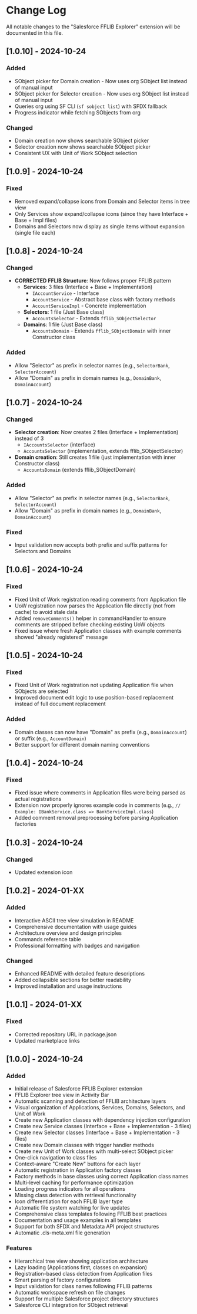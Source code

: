 # Change Log

All notable changes to the "Salesforce FFLIB Explorer" extension will be documented in this file.

## [1.0.10] - 2024-10-24
### Added
- SObject picker for Domain creation - Now uses org SObject list instead of manual input
- SObject picker for Selector creation - Now uses org SObject list instead of manual input
- Queries org using SF CLI (`sf sobject list`) with SFDX fallback
- Progress indicator while fetching SObjects from org

### Changed
- Domain creation now shows searchable SObject picker
- Selector creation now shows searchable SObject picker
- Consistent UX with Unit of Work SObject selection

## [1.0.9] - 2024-10-24
### Fixed
- Removed expand/collapse icons from Domain and Selector items in tree view
- Only Services show expand/collapse icons (since they have Interface + Base + Impl files)
- Domains and Selectors now display as single items without expansion (single file each)

## [1.0.8] - 2024-10-24
### Changed
- **CORRECTED FFLIB Structure**: Now follows proper FFLIB pattern
  - **Services**: 3 files (Interface + Base + Implementation)
    - `IAccountService` - Interface
    - `AccountService` - Abstract base class with factory methods
    - `AccountServiceImpl` - Concrete implementation
  - **Selectors**: 1 file (Just Base class)
    - `AccountsSelector` - Extends `fflib_SObjectSelector`
  - **Domains**: 1 file (Just Base class)  
    - `AccountsDomain` - Extends `fflib_SObjectDomain` with inner Constructor class

### Added
- Allow "Selector" as prefix in selector names (e.g., `SelectorBank`, `SelectorAccount`)
- Allow "Domain" as prefix in domain names (e.g., `DomainBank`, `DomainAccount`)

## [1.0.7] - 2024-10-24
### Changed
- **Selector creation**: Now creates 2 files (Interface + Implementation) instead of 3
  - `IAccountsSelector` (interface)
  - `AccountsSelector` (implementation, extends fflib_SObjectSelector)
- **Domain creation**: Still creates 1 file (just implementation with inner Constructor class)
  - `AccountsDomain` (extends fflib_SObjectDomain)

### Added
- Allow "Selector" as prefix in selector names (e.g., `SelectorBank`, `SelectorAccount`)
- Allow "Domain" as prefix in domain names (e.g., `DomainBank`, `DomainAccount`)

### Fixed
- Input validation now accepts both prefix and suffix patterns for Selectors and Domains

## [1.0.6] - 2024-10-24
### Fixed
- Fixed Unit of Work registration reading comments from Application file
- UoW registration now parses the Application file directly (not from cache) to avoid stale data
- Added `removeComments()` helper in commandHandler to ensure comments are stripped before checking existing UoW objects
- Fixed issue where fresh Application classes with example comments showed "already registered" message

## [1.0.5] - 2024-10-24
### Fixed
- Fixed Unit of Work registration not updating Application file when SObjects are selected
- Improved document edit logic to use position-based replacement instead of full document replacement

### Added
- Domain classes can now have "Domain" as prefix (e.g., `DomainAccount`) or suffix (e.g., `AccountDomain`)
- Better support for different domain naming conventions

## [1.0.4] - 2024-10-24
### Fixed
- Fixed issue where comments in Application files were being parsed as actual registrations
- Extension now properly ignores example code in comments (e.g., `// Example: IBankService.class => BankServiceImpl.class`)
- Added comment removal preprocessing before parsing Application factories

## [1.0.3] - 2024-10-24
### Changed
- Updated extension icon

## [1.0.2] - 2024-01-XX
### Added
- Interactive ASCII tree view simulation in README
- Comprehensive documentation with usage guides
- Architecture overview and design principles
- Commands reference table
- Professional formatting with badges and navigation

### Changed
- Enhanced README with detailed feature descriptions
- Added collapsible sections for better readability
- Improved installation and usage instructions

## [1.0.1] - 2024-01-XX
### Fixed
- Corrected repository URL in package.json
- Updated marketplace links

## [1.0.0] - 2024-10-24

### Added
- Initial release of Salesforce FFLIB Explorer extension
- FFLIB Explorer tree view in Activity Bar
- Automatic scanning and detection of FFLIB architecture layers
- Visual organization of Applications, Services, Domains, Selectors, and Unit of Work
- Create new Application classes with dependency injection configuration
- Create new Service classes (Interface + Base + Implementation - 3 files)
- Create new Selector classes (Interface + Base + Implementation - 3 files)
- Create new Domain classes with trigger handler methods
- Create new Unit of Work classes with multi-select SObject picker
- One-click navigation to class files
- Context-aware "Create New" buttons for each layer
- Automatic registration in Application factory classes
- Factory methods in base classes using correct Application class names
- Multi-level caching for performance optimization
- Loading progress indicators for all operations
- Missing class detection with retrieval functionality
- Icon differentiation for each FFLIB layer type
- Automatic file system watching for live updates
- Comprehensive class templates following FFLIB best practices
- Documentation and usage examples in all templates
- Support for both SFDX and Metadata API project structures
- Automatic .cls-meta.xml file generation

### Features
- Hierarchical tree view showing application architecture
- Lazy loading (Applications first, classes on expansion)
- Registration-based class detection from Application files
- Smart parsing of factory configurations
- Input validation for class names following FFLIB patterns
- Automatic workspace refresh on file changes
- Support for multiple Salesforce project directory structures
- Salesforce CLI integration for SObject retrieval
